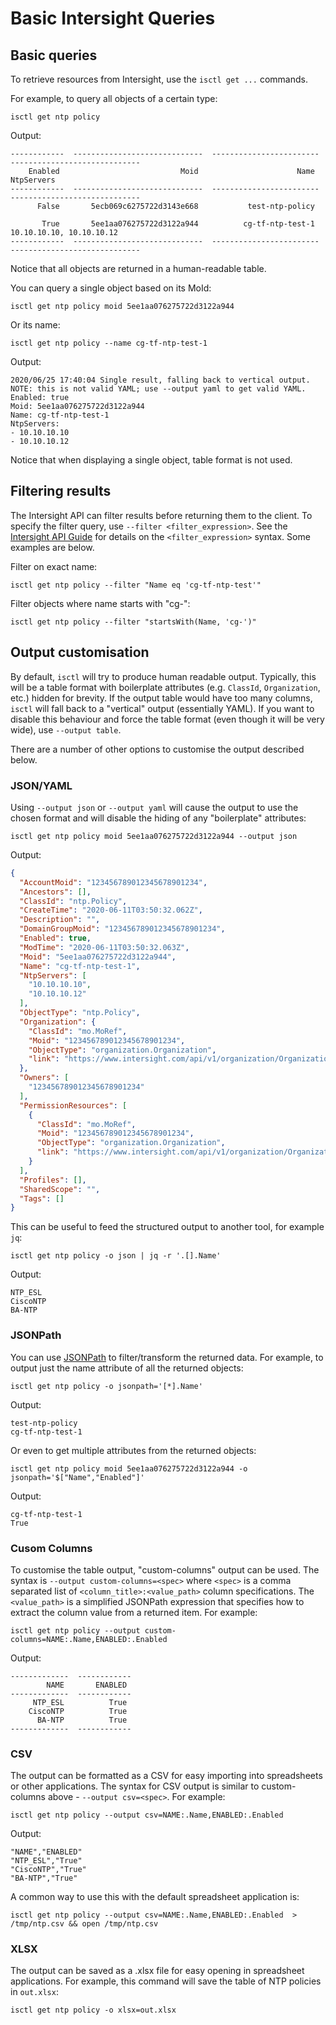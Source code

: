 # Basic Intersight Queries

## Basic queries

To retrieve resources from Intersight, use the `isctl get ...` commands. 

For example, to query all objects of a certain type:

```
isctl get ntp policy
```
Output:
```
------------  -----------------------------  ------------------------  -----------------------------
    Enabled                           Moid                      Name                     NtpServers
------------  -----------------------------  ------------------------  -----------------------------
      False       5ecb069c6275722d3143e668           test-ntp-policy

       True       5ee1aa076275722d3122a944          cg-tf-ntp-test-1       10.10.10.10, 10.10.10.12
------------  -----------------------------  ------------------------  -----------------------------
```
Notice that all objects are returned in a human-readable table. 

You can query a single object based on its MoId:

```
isctl get ntp policy moid 5ee1aa076275722d3122a944
```

Or its name:
```
isctl get ntp policy --name cg-tf-ntp-test-1
```

Output:
```
2020/06/25 17:40:04 Single result, falling back to vertical output. NOTE: this is not valid YAML; use --output yaml to get valid YAML.
Enabled: true
Moid: 5ee1aa076275722d3122a944
Name: cg-tf-ntp-test-1
NtpServers:
- 10.10.10.10
- 10.10.10.12
```
Notice that when displaying a single object, table format is not used. 

## Filtering results

The Intersight API can filter results before returning them to the client. To specify the filter query, use `--filter <filter_expression>`. See the [Intersight API Guide](https://intersight.com/apidocs/introduction/query/#filter-query-option-filtering-the-resources) for details on the `<filter_expression>` syntax. Some examples are below.

Filter on exact name:
```
isctl get ntp policy --filter "Name eq 'cg-tf-ntp-test'"
```

Filter objects where name starts with "cg-":
```
isctl get ntp policy --filter "startsWith(Name, 'cg-')"
```

## Output customisation

By default, `isctl` will try to produce human readable output. Typically, this will be a table format with boilerplate attributes (e.g. `ClassId`, `Organization`, etc.) hidden for brevity. If the output table would have too many columns, `isctl` will fall back to a "vertical" output (essentially YAML). If you want to disable this behaviour and force the table format (even though it will be very wide), use `--output table`. 

There are a number of other options to customise the output described below.

### JSON/YAML

Using `--output json` or `--output yaml` will cause the output to use the chosen format and will disable the hiding of any "boilerplate" attributes:

```
isctl get ntp policy moid 5ee1aa076275722d3122a944 --output json
```
Output:
```json
{
  "AccountMoid": "123456789012345678901234",
  "Ancestors": [],
  "ClassId": "ntp.Policy",
  "CreateTime": "2020-06-11T03:50:32.062Z",
  "Description": "",
  "DomainGroupMoid": "123456789012345678901234",
  "Enabled": true,
  "ModTime": "2020-06-11T03:50:32.063Z",
  "Moid": "5ee1aa076275722d3122a944",
  "Name": "cg-tf-ntp-test-1",
  "NtpServers": [
    "10.10.10.10",
    "10.10.10.12"
  ],
  "ObjectType": "ntp.Policy",
  "Organization": {
    "ClassId": "mo.MoRef",
    "Moid": "123456789012345678901234",
    "ObjectType": "organization.Organization",
    "link": "https://www.intersight.com/api/v1/organization/Organizations/123456789012345678901234"
  },
  "Owners": [
    "123456789012345678901234"
  ],
  "PermissionResources": [
    {
      "ClassId": "mo.MoRef",
      "Moid": "123456789012345678901234",
      "ObjectType": "organization.Organization",
      "link": "https://www.intersight.com/api/v1/organization/Organizations/123456789012345678901234"
    }
  ],
  "Profiles": [],
  "SharedScope": "",
  "Tags": []
}
```

This can be useful to feed the structured output to another tool, for example `jq`:

```
isctl get ntp policy -o json | jq -r '.[].Name'
```
Output:
```
NTP_ESL
CiscoNTP
BA-NTP
```

### JSONPath
You can use [JSONPath](https://goessner.net/articles/JsonPath/) to filter/transform the returned data. For example, to output just the name attribute of all the returned objects:

```
isctl get ntp policy -o jsonpath='[*].Name'
```
Output:
```
test-ntp-policy
cg-tf-ntp-test-1
```

Or even to get multiple attributes from the returned objects:

```
isctl get ntp policy moid 5ee1aa076275722d3122a944 -o jsonpath='$["Name","Enabled"]'
```
Output:
```
cg-tf-ntp-test-1
True
```

### Cusom Columns
To customise the table output, "custom-columns" output can be used. The syntax is `--output custom-columns=<spec>` where `<spec>` is a comma separated list of `<column_title>:<value_path>` column specifications. The `<value_path>` is a simplified JSONPath expression that specifies how to extract the column value from a returned item. For example:

```
isctl get ntp policy --output custom-columns=NAME:.Name,ENABLED:.Enabled
```
Output:
```
-------------  ------------
        NAME       ENABLED
-------------  ------------
     NTP_ESL          True
    CiscoNTP          True
      BA-NTP          True
-------------  ------------
```

### CSV
The output can be formatted as a CSV for easy importing into spreadsheets or other applications. The syntax for CSV output is similar to custom-columns above - `--output csv=<spec>`. For example:

```
isctl get ntp policy --output csv=NAME:.Name,ENABLED:.Enabled
```
Output:
```
"NAME","ENABLED"
"NTP_ESL","True"
"CiscoNTP","True"
"BA-NTP","True"
```

A common way to use this with the default spreadsheet application is:

```
isctl get ntp policy --output csv=NAME:.Name,ENABLED:.Enabled  > /tmp/ntp.csv && open /tmp/ntp.csv
```

### XLSX
The output can be saved as a .xlsx file for easy opening in spreadsheet applications. For example, this command will save the table of NTP policies in `out.xlsx`:

```
isctl get ntp policy -o xlsx=out.xlsx
```
